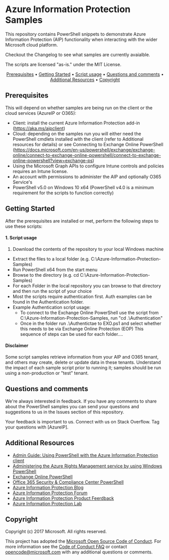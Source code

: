 # Azure Information Protection Samples

This repository contains PowerShell snippets to demonstrate Azure Information Protection (AIP) functionality when interacting with the wider Microsoft cloud platform.

Checkout the Changelog to see what samples are currently avaialble.

The scripts are licensed "as-is." under the MIT License.

<p align="center">
  <a href="#Prerequisites">Prerequisites</a> •
  <a href="#Getting-Started">Getting Started</a> •
  <a href="#1.-Script-usage">Script usage</a> •
  <a href="#Questions-and-comments">Questions and comments</a> •
  <a href="#Additional-Resources">Additional Resources</a> •
  <a href="#Copyright">Copyright</a>
</p>

## Prerequisites
This will depend on whether samples are being run on the client or the cloud services (AzureIP or O365):
* Client: install the current Azure Information Protection add-in (https://aka.ms/aipclient)
* Cloud: depending on the samples run you will either need the PowerShell cmdlets installed with the client (refer to Additional resources for details) or
see Connecting to Exchange Online PowerShell (https://docs.microsoft.com/en-us/powershell/exchange/exchange-online/connect-to-exchange-online-powershell/connect-to-exchange-online-powershell?view=exchange-ps)
* Using the Microsoft Graph APIs to configure Intune controls and policies requires an Intune license.
* An account with permissions to administer the AIP and optionally O365 Service's
* PowerShell v5.0 on Windows 10 x64 (PowerShell v4.0 is a minimum requirement for the scripts to function correctly)

## Getting Started
After the prerequisites are installed or met, perform the following steps to use these scripts:

#### 1. Script usage

1. Download the contents of the repository to your local Windows machine
* Extract the files to a local folder (e.g. C:\Azure-Information-Protection-Samples)
* Run PowerShell x64 from the start menu
* Browse to the directory (e.g. cd C:\Azure-Information-Protection-Samples)
* For each Folder in the local repository you can browse to that directory and then run the script of your choice
* Most the scripts require authentication first. Auth examples can be found in the Authentication folder.
* Example Authentication script usage:
  * To connect to the Exchange Online PowerShell use the script from C:\Azure-Information-Protection-Samples, run "cd .\Authentication\"
  * Once in the folder run .\Authentictae to EXO.ps1 and select whether this needs to be via Exchange Online Protection (EOP)
  This sequence of steps can be used for each folder....

#### Disclaimer

Some script samples retrieve information from your AIP and O365 tenant, and others may create, delete or update data in these tenants.  Understand the impact of each sample script prior to running it; samples should be run using a non-production or "test" tenant. 

## Questions and comments

We're always interested in feedback. If you have any comments to share about the PowerShell samples you can send your questions and suggestions to us in the Issues section of this repository.

Your feedback is important to us. Connect with us on Stack Overflow. Tag your questions with [AzureIP].


## Additional Resources
* [Admin Guide: Using PowerShell with the Azure Information Protection client](https://docs.microsoft.com/en-us/azure/information-protection/rms-client/client-admin-guide-powershell)
* [Administering the Azure Rights Management service by using Windows PowerShell](https://docs.microsoft.com/en-us/azure/information-protection/administer-powershell)
* [Exchange Online PowerShell](https://docs.microsoft.com/en-us/powershell/exchange/exchange-online/exchange-online-powershell?view=exchange-ps)
* [Office 365 Security & Compliance Center PowerShell](https://docs.microsoft.com/en-gb/powershell/exchange/office-365-scc/office-365-scc-powershell?view=exchange-ps)
* [Azure Information Protection Blog](https://aka.ms/aipblogs)
* [Azure Information Protection Forum](https://www.yammer.com/AskIPteam)
* [Azure Information Protection Product Feerdback](https://msip.uservoice.com/)
* [Azure Information Protection Lab](https://aka.ms/AIPLab)


## Copyright
Copyright (c) 2017 Microsoft. All rights reserved.

This project has adopted the [Microsoft Open Source Code of Conduct](https://opensource.microsoft.com/codeofconduct/). For more information see the [Code of Conduct FAQ](https://opensource.microsoft.com/codeofconduct/faq/) or contact [opencode@microsoft.com](mailto:opencode@microsoft.com) with any additional questions or comments.
